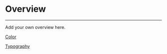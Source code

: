 
# Overview

---

Add your own overview here.

  
[Color](../foundations/color-aA6IEOeo)  
  
[Typography](../foundations/typography-tyhechhi)  
  
